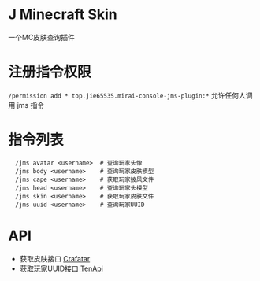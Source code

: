 # J Minecraft Skin
一个MC皮肤查询插件

# 注册指令权限
`/permission add * top.jie65535.mirai-console-jms-plugin:*` 允许任何人调用 jms 指令

# 指令列表
```
  /jms avatar <username>  # 查询玩家头像
  /jms body <username>    # 查询玩家皮肤模型
  /jms cape <username>    # 获取玩家披风文件
  /jms head <username>    # 查询玩家头模型
  /jms skin <username>    # 获取玩家皮肤文件
  /jms uuid <username>    # 查询玩家UUID
```

# API
- 获取皮肤接口 [Crafatar](https://crafatar.com/)
- 获取玩家UUID接口 [TenApi](https://docs.tenapi.cn/mc.html)
